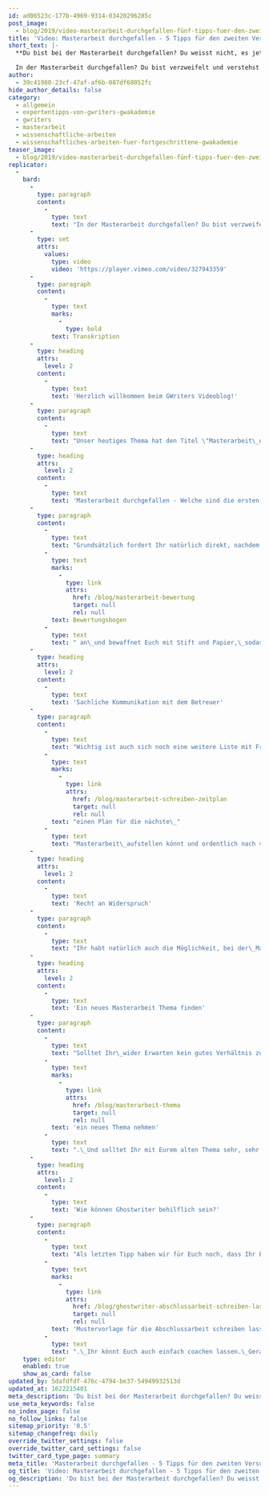 ```yaml
---
id: ad06523c-177b-4969-9314-03420296285c
post_image:
  - blog/2019/video-masterarbeit-durchgefallen-fünf-tipps-fuer-den-zweiten-versuch/Masterarbeit_durchgefallen-Ghostwriting.png
title: 'Video: Masterarbeit durchgefallen - 5 Tipps für den zweiten Versuch'
short_text: |-
  **Du bist bei der Masterarbeit durchgefallen? Du weisst nicht, es jetzt weitergehen soll? GWriters zeigt Euch, wie der zweite Versuch sicher klappt!**

  In der Masterarbeit durchgefallen? Du bist verzweifelt und verstehst die Gründe? Nicht den Mut verlieren! In unserem neuesten Videobeitrag möchten wir Dir unsere Profi-Tipps verraten, wie Du Dich erfolgreich auf den zweiten Versuch vorbereiten kannst...
author:
  - 39c41980-23cf-47af-af6b-087df68052fc
hide_author_details: false
category:
  - allgemein
  - expertentipps-von-gwriters-gwakademie
  - gwriters
  - masterarbeit
  - wissenschaftliche-arbeiten
  - wissenschaftliches-arbeiten-fuer-fortgeschrittene-gwakademie
teaser_image:
  - blog/2019/video-masterarbeit-durchgefallen-fünf-tipps-fuer-den-zweiten-versuch/Masterarbeit_durchgefallen-Ghostwriting.png
replicator:
  -
    bard:
      -
        type: paragraph
        content:
          -
            type: text
            text: "In der Masterarbeit durchgefallen? Du bist verzweifelt und verstehst die Gründe? Nicht den Mut verlieren! In unserem neuesten Videobeitrag möchten wir Dir unsere Profi-Tipps verraten, wie Du Dich erfolgreich auf den zweiten Versuch vorbereiten kannst.\_"
      -
        type: set
        attrs:
          values:
            type: video
            video: 'https://player.vimeo.com/video/327943359'
      -
        type: paragraph
        content:
          -
            type: text
            marks:
              -
                type: bold
            text: Transkription
      -
        type: heading
        attrs:
          level: 2
        content:
          -
            type: text
            text: 'Herzlich willkommen beim GWriters Videoblog!'
      -
        type: paragraph
        content:
          -
            type: text
            text: "Unser heutiges Thema hat den Titel \"Masterarbeit\_durchgefallen - 5 Tipps für den zweiten Versuch\".\_Solltet Ihr mit Eurer Masterarbeit wirklich durchgefallen sein,\_dann lasst bitte den Kopf nicht hängen, sondern schaut nach vorne.\_In diesem Video möchte ich Euch fünf Tipps mit auf den Weg geben, die Ihr beim Zweitversuch verwerten könnt.\_"
      -
        type: heading
        attrs:
          level: 2
        content:
          -
            type: text
            text: 'Masterarbeit durchgefallen - Welche sind die ersten Schritte?'
      -
        type: paragraph
        content:
          -
            type: text
            text: "Grundsätzlich fordert Ihr natürlich direkt, nachdem Ihr den Bescheid über die\_durchgefallene Masterarbeit bekommen habt, ein wissenschaftliches Gutachten\_beziehungsweise eben den "
          -
            type: text
            marks:
              -
                type: link
                attrs:
                  href: /blog/masterarbeit-bewertung
                  target: null
                  rel: null
            text: Bewertungsbogen
          -
            type: text
            text: " an\_und bewaffnet Euch mit Stift und Papier,\_sodass Ihr wirklich alles aufnehmt, was vielleicht an Fehlleistungen vorgekommen sein könnte.\_Schaut: warum seid Ihr durchgefallen?\_Welche Schwachstellen habt Ihr in der Arbeit?\_Welche Verbesserungsmöglichkeiten gibt es?\_Und seht zu, dass Ihr wirklich alle Kommentare\_umfänglich bearbeitet und auch versteht.\_Macht Euch dazu eine Liste und falls Ihr Kommentare nicht\_versteht oder bei diesen nicht einverstanden seid, nehmt Euch ein\_separates Blatt und schreibt diese Kommentare dort auf, weil Ihr\_sie im zweiten Schritt, da kommen wir gleich zu, noch gebrauchen werdet.\_"
      -
        type: heading
        attrs:
          level: 2
        content:
          -
            type: text
            text: 'Sachliche Kommunikation mit dem Betreuer'
      -
        type: paragraph
        content:
          -
            type: text
            text: "Wichtig ist auch sich noch eine weitere Liste mit Fragen für\_Euren Betreuer zu machen, denn nun habt Ihr die Möglichkeit und\_diese solltet Ihr auch nehmen, ein Gespräch mit Eurem Betreuer über die nicht bestandene\_Masterarbeit zu vereinbaren. In diesem Gespräch geht ja auf alle Einzelheiten und Fehlleistung ein.\_Ihr nehmt Euch die Notizen zur Hand, die Ihr bereits vorher gemacht\_habt und geht diese Schritt für Schritt mit Eurem Betreuer durch.\_Lasst Euch alle Fragen beantworten, alle Unklarheiten aus dem Weg räumen, so dass Ihr wirklich "
          -
            type: text
            marks:
              -
                type: link
                attrs:
                  href: /blog/masterarbeit-schreiben-zeitplan
                  target: null
                  rel: null
            text: "einen Plan für die nächste\_"
          -
            type: text
            text: "Masterarbeit\_aufstellen könnt und ordentlich nach vorne schauen könnt.\_Bleibt dabei bitte sachlich.\_Oftmals gibt es auch inhaltliche Differenzen zwischen Euch und Euren Betreuer.\_Dabei ist es ganz, ganz wichtig, dass Ihr\_sachlich bleibt, dass Ihr ein gutes Verhältnis\_sichert und auf einer objektiven Basis argumentiert.\_Manchen fällt das schwer, allerdings ist das die beste Möglichkeit, um nun weiter voranzukommen,\_denn spätere Betreuerwechsel oder ein schlechteres Verhältnis kosten Euch nur Zeit und Nerven\_und Euren Betreuer eben auch."
      -
        type: heading
        attrs:
          level: 2
        content:
          -
            type: text
            text: 'Recht an Widerspruch'
      -
        type: paragraph
        content:
          -
            type: text
            text: "Ihr habt natürlich auch die Möglichkeit, bei der\_Masterarbeit, wenn Ihr durchgefallen seid, eine Stellungnahme zu schreiben und einen Widerspruch einzulegen.\_Wichtig ist dabei, dass Ihr Euch natürlich an die Widerspruchsfristen\_Eurer Hochschule haltet und auch sonst alle Formalitäten Eurer\_Hochschule berücksichtigt.\_Schickt diese in der Regel an den Betreuer und an Euren\_Prüfungsausschuss. Haltet wie gesagt die Fristen ein.\_Es gibt auch die Möglichkeit bei einem Bescheid\_\_über einen Täuschungsverdacht einen Widerspruch einzulegen.\_Dies ist allerdings ein Thema für sich und sollte mit dem Prüfungsausschuss\_oder mit Eurem Betreuer bei der Hochschule\_gesondert gesprochen werden."
      -
        type: heading
        attrs:
          level: 2
        content:
          -
            type: text
            text: 'Ein neues Masterarbeit Thema finden'
      -
        type: paragraph
        content:
          -
            type: text
            text: "Solltet Ihr\_wider Erwarten kein gutes Verhältnis zu Eurem\_Betreuer mehr haben, nachdem Ihr in der Masterarbeit\_durchgefallen seid, dann habt Ihr natürlich\_auch die Möglichkeit den Betreuer zu wechseln.\_Dies solltet Ihr natürlich erst in letzter\_Instanz in Erwägung ziehen.\_Bis dahin heißt es, nach vorne schauen und ein neues Masterarbeit Thema entwickeln, dieses so schnell wie möglich anmelden,\_am besten eben wie gesagt auch mit dem bestehenden Betreuer,\_um nicht noch Zeit für die Suche nach einem neuen Betreuer zu\_verlieren. Und ganz, ganz wichtig, das alte Thema bitte nicht mit übernehmen, sondern wirklich "
          -
            type: text
            marks:
              -
                type: link
                attrs:
                  href: /blog/masterarbeit-thema
                  target: null
                  rel: null
            text: 'ein neues Thema nehmen'
          -
            type: text
            text: ".\_Und solltet Ihr mit Eurem alten Thema sehr, sehr zufrieden\_gewesen sein und sehr, sehr motiviert gewesen sein,\_dann sprecht mit Eurem Betreuer wie Ihr dieses modifizieren könnt, damit es als neues Thema auch als Masterarbeit angemeldet werden kann.\_"
      -
        type: heading
        attrs:
          level: 2
        content:
          -
            type: text
            text: 'Wie können Ghostwriter behilflich sein?'
      -
        type: paragraph
        content:
          -
            type: text
            text: "Als letzten Tipp haben wir für Euch noch, dass Ihr Euch einen Ghostwriter für Eure Masterarbeit\_nehmt, um Eure Schreibblockaden zu überwinden. Ihr müsst euch von diesem nicht unbedingt gleiche eine ganze "
          -
            type: text
            marks:
              -
                type: link
                attrs:
                  href: /blog/ghostwriter-abschlussarbeit-schreiben-lassen
                  target: null
                  rel: null
            text: 'Mustervorlage für die Abschlussarbeit schreiben lassen'
          -
            type: text
            text: ".\_Ihr könnt Euch auch einfach coachen lassen.\_Gerade um Schreibblockaden zu überwinden sind Coaches sehr, sehr geeignet. Die können Euch konkrete Tipps mitgeben,\_nicht nur zu dem Thema \"Schreibblockaden\", sondern\_\_auch zur eigenen Organisation. Stellt konkrete\_Milestones für den Schreibprozess Eurer Masterarbeit auf, damit Ihr nicht in Hast geratet, sondern das Ganze in Ruhe abarbeiten\_könnt und eben ordentlich und fokussiert nach vorne schauen könnt.\_Wie gesagt, im letzten Schritt habt Ihr auch die Möglichkeit Euch\_einen Lösungsvorschlag oder eine Mustervorlage für Eure Masterarbeit\_erstellen zu lassen.\_Ansonsten\_schreibt diese einfach runter und falls ein Problem, z.B. die Zitation gewesen sein sollte, Fußnoten oder\_Ausdrucksweise, dann habt Ihr auch die Möglichkeit eben Eure Arbeit\_lektorieren zu lassen oder eine Textredaktion durchführen zu lassen.\_Unsere Experten von GWriters können Euch dazu natürlich\_konkret beraten, ruft einfach an. Und ja, ansonsten\_freue ich mich, dass Ihr zugeschaut habt\_und, wie gesagt, Kopf hoch, Zweitversuch machen,\_bestehen. Vielen Dank fürs Zusehen!"
    type: editor
    enabled: true
    show_as_card: false
updated_by: 5dafdfdf-476c-4794-be37-54949932513d
updated_at: 1622215401
meta_description: 'Du bist bei der Masterarbeit durchgefallen? Du weisst nicht, es jetzt weitergehen soll? GWriters zeigt Euch, wie der zweite Versuch sicher klappt!'
use_meta_keywords: false
no_index_page: false
no_follow_links: false
sitemap_priority: '0.5'
sitemap_changefreq: daily
override_twitter_settings: false
override_twitter_card_settings: false
twitter_card_type_page: summary
meta_title: 'Masterarbeit durchgefallen - 5 Tipps für den zweiten Versuch'
og_title: 'Video: Masterarbeit durchgefallen - 5 Tipps für den zweiten Versuch'
og_description: 'Du bist bei der Masterarbeit durchgefallen? Du weisst nicht, es jetzt weitergehen soll? GWriters zeigt Euch, wie der zweite Versuch sicher klappt!'
---
```

